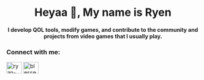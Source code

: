 <h1 align="center">Heyaa 👋, My name is Ryen</h1>

<h4 align="center">I develop QOL tools, modify games, and contribute to the community and projects from video games that I usually play.</h4>


<h3 align="left">Connect with me:</h3>
<p align="left">
<a href="https://linkedin.com/in/ryen-tapang-5a75b8184" target="blank"><img align="center" src="https://raw.githubusercontent.com/rahuldkjain/github-profile-readme-generator/master/src/images/icons/Social/linked-in-alt.svg" alt="ryan-tapang-5a75b8184" height="30" width="40" /></a>
<a href="https://fb.com/blessed.cleric" target="blank"><img align="center" src="https://raw.githubusercontent.com/rahuldkjain/github-profile-readme-generator/master/src/images/icons/Social/facebook.svg" alt="blessed.cleric" height="30" width="40" /></a>
</p>


